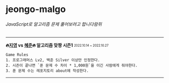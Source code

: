 # jeongo-malgo
###### JavaScript로 알고리즘 문제 풀어보려고 합니다람쥐
---

**🔥[지영](https://github.com/algo-malgo/jeongo-malgo) vs [혜준](https://github.com/algo-malgo/jungo-malgo)🔥 알고리즘 맞짱 시즌1** <sub><sup>2022.10.14 ~ 2022.10.27</sub></sup>
```
Game Rules
1. 프로그래머스 Lv2, 백준 Silver 이상만 인정한다.
2. 시즌이 끝나면 `푼 문제 수 차이 * 1,000원`을 이긴 사람에게 줘야한다.
3. 푼 문제 수는 레포지토리 about에 작성한다.
```

---

